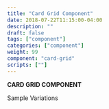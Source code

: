 ```yaml
---
title: "Card Grid Component"
date: 2018-07-22T11:15:00-04:00
description: ""
draft: false
tags: ["component"]
categories: ["component"]
weight: 99
component: "card-grid"
scripts: [""]
---
```


__CARD GRID COMPONENT__

Sample Variations
